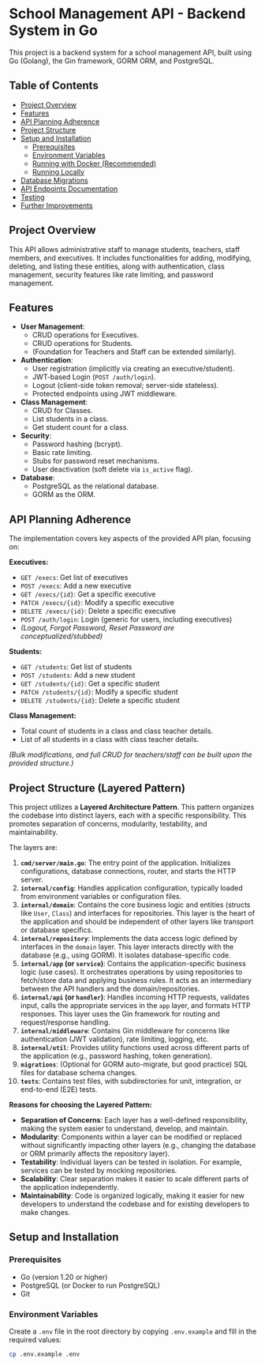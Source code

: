 # School Management API - Backend System in Go

This project is a backend system for a school management API, built using Go (Golang), the Gin framework, GORM ORM, and PostgreSQL.

## Table of Contents

- [Project Overview](#project-overview)
- [Features](#features)
- [API Planning Adherence](#api-planning-adherence)
- [Project Structure](#project-structure)
- [Setup and Installation](#setup-and-installation)
  - [Prerequisites](#prerequisites)
  - [Environment Variables](#environment-variables)
  - [Running with Docker (Recommended)](#running-with-docker-recommended)
  - [Running Locally](#running-locally)
- [Database Migrations](#database-migrations)
- [API Endpoints Documentation](#api-endpoints-documentation)
- [Testing](#testing)
- [Further Improvements](#further-improvements)

## Project Overview

This API allows administrative staff to manage students, teachers, staff members, and executives. It includes functionalities for adding, modifying, deleting, and listing these entities, along with authentication, class management, security features like rate limiting, and password management.

## Features

- **User Management**:
    - CRUD operations for Executives.
    - CRUD operations for Students.
    - (Foundation for Teachers and Staff can be extended similarly).
- **Authentication**:
    - User registration (implicitly via creating an executive/student).
    - JWT-based Login (`POST /auth/login`).
    - Logout (client-side token removal; server-side stateless).
    - Protected endpoints using JWT middleware.
- **Class Management**:
    - CRUD for Classes.
    - List students in a class.
    - Get student count for a class.
- **Security**:
    - Password hashing (bcrypt).
    - Basic rate limiting.
    - Stubs for password reset mechanisms.
    - User deactivation (soft delete via `is_active` flag).
- **Database**:
    - PostgreSQL as the relational database.
    - GORM as the ORM.

## API Planning Adherence

The implementation covers key aspects of the provided API plan, focusing on:

**Executives:**
- `GET /execs`: Get list of executives
- `POST /execs`: Add a new executive
- `GET /execs/{id}`: Get a specific executive
- `PATCH /execs/{id}`: Modify a specific executive
- `DELETE /execs/{id}`: Delete a specific executive
- `POST /auth/login`: Login (generic for users, including executives)
- *(Logout, Forgot Password, Reset Password are conceptualized/stubbed)*

**Students:**
- `GET /students`: Get list of students
- `POST /students`: Add a new student
- `GET /students/{id}`: Get a specific student
- `PATCH /students/{id}`: Modify a specific student
- `DELETE /students/{id}`: Delete a specific student

**Class Management:**
- Total count of students in a class and class teacher details.
- List of all students in a class with class teacher details.

*(Bulk modifications, and full CRUD for teachers/staff can be built upon the provided structure.)*

## Project Structure (Layered Pattern)

This project utilizes a **Layered Architecture Pattern**. This pattern organizes the codebase into distinct layers, each with a specific responsibility. This promotes separation of concerns, modularity, testability, and maintainability.

The layers are:

1.  **`cmd/server/main.go`**: The entry point of the application. Initializes configurations, database connections, router, and starts the HTTP server.
2.  **`internal/config`**: Handles application configuration, typically loaded from environment variables or configuration files.
3.  **`internal/domain`**: Contains the core business logic and entities (structs like `User`, `Class`) and interfaces for repositories. This layer is the heart of the application and should be independent of other layers like transport or database specifics.
4.  **`internal/repository`**: Implements the data access logic defined by interfaces in the `domain` layer. This layer interacts directly with the database (e.g., using GORM). It isolates database-specific code.
5.  **`internal/app` (or `service`)**: Contains the application-specific business logic (use cases). It orchestrates operations by using repositories to fetch/store data and applying business rules. It acts as an intermediary between the API handlers and the domain/repositories.
6.  **`internal/api` (or `handler`)**: Handles incoming HTTP requests, validates input, calls the appropriate services in the `app` layer, and formats HTTP responses. This layer uses the Gin framework for routing and request/response handling.
7.  **`internal/middleware`**: Contains Gin middleware for concerns like authentication (JWT validation), rate limiting, logging, etc.
8.  **`internal/util`**: Provides utility functions used across different parts of the application (e.g., password hashing, token generation).
9.  **`migrations`**: (Optional for GORM auto-migrate, but good practice) SQL files for database schema changes.
10. **`tests`**: Contains test files, with subdirectories for unit, integration, or end-to-end (E2E) tests.

**Reasons for choosing the Layered Pattern:**

-   **Separation of Concerns**: Each layer has a well-defined responsibility, making the system easier to understand, develop, and maintain.
-   **Modularity**: Components within a layer can be modified or replaced without significantly impacting other layers (e.g., changing the database or ORM primarily affects the repository layer).
-   **Testability**: Individual layers can be tested in isolation. For example, services can be tested by mocking repositories.
-   **Scalability**: Clear separation makes it easier to scale different parts of the application independently.
-   **Maintainability**: Code is organized logically, making it easier for new developers to understand the codebase and for existing developers to make changes.

## Setup and Installation

### Prerequisites

-   Go (version 1.20 or higher)
-   PostgreSQL (or Docker to run PostgreSQL)
-   Git

### Environment Variables

Create a `.env` file in the root directory by copying `.env.example` and fill in the required values:

```sh
cp .env.example .env
